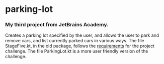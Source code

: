 # parking-lot
### My third project from JetBrains Academy.
Creates a parking lot specified by the user, and allows the user to park and remove cars, and list currently parked cars in various ways.
The file StageFive.kt, in the old package, follows the [requirements](https://hyperskill.org/projects/75/stages/420/implement) for the project challenge. The file ParkingLot.kt is a more user friendly version of the challenge.
